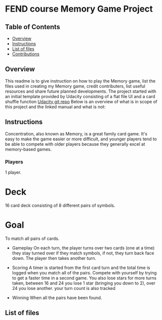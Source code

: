 # FEND course Memory Game Project

## Table of Contents

* [Overview](#overview)
* [Instructions](#instructions)
* [List of files](#listoffiles)
* [Contributions](#contributions)

## Overview

This readme is to give instruction on how to play the Memory game, list the files used in creating my Memory game, credit contributers, list useful resources and share future planned developments.
The project started with an initial template provided by Udacity consisting of a flat file UI and a card shuffle function [Udacity git repo](https://github.com/udacity/fend-project-memory-game) 
Below is an overview of what is in scope of this project and the linked manual and what is not:

## Instructions

Concentration, also known as Memory, is a great family card game. It's easy to make the game easier or more difficult, and younger players tend to be able to compete with older players because they generally excel at memory-based games.


### Players
1 player.

# Deck
16 card deck consisting of 8 different pairs of symbols.

# Goal
To match all pairs of cards.

* Gameplay
On each turn, the player turns over two cards (one at a time) they stay turned over if they match symbols, if not, they turn back face down. The player then takes another turn.

* Scoring
A timer is started from the first card turn and the total time is logged when you match all of the pairs. Compete with yourself by trying to get a faster time in a second game. You also lose stars for more turns taken, between 16 and 24 you lose 1 star (bringing you down to 2), over 24 you lose another. your turn count is also tracked

* Winning
When all the pairs have been found.

## List of files
